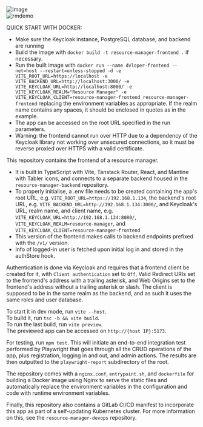 ![image](https://github.com/user-attachments/assets/63a95702-77ff-40c3-978b-658e08f45996)  
![rmdemo](https://github.com/user-attachments/assets/4851a7f0-70a7-4590-84fb-cbaee84d5768)

QUICK START WITH DOCKER:
- Make sure the Keycloak instance, PostgreSQL database, and backend are running
- Build the image with `docker build -t resource-manager-frontend .` if necessary.
- Run the built image with `docker run --name dvloper-frontend --net=host --restart=unless-stopped -d -e VITE_ROOT_URL=https://localhost -e VITE_BACKEND_URL=http://localhost:3000/ -e VITE_KEYCLOAK_URL=http://localhost:8080/ -e VITE_KEYCLOAK_REALM="Resource Manager" -e VITE_KEYCLOAK_CLIENT=resource-manager-frontend resource-manager-frontend` replacing the environment variables as appropriate. If the realm name contains any spaces, it should be enclosed in quotes as in the example.
- The app can be accessed on the root URL specified in the run parameters.
- Warning: the frontend cannot run over HTTP due to a dependency of the Keycloak library not working over unsecured connections, so it must be reverse proxied over HTTPS with a valid certificate.

This repository contains the frontend of a resource manager.
- It is built in TypeScript with Vite, Tanstack Router, React, and Mantine with Tabler icons, and connects to a separate backend housed in the `resource-manager-backend` repository.
- To properly initialise, a .env file needs to be created containing the app's root URL, e.g. `VITE_ROOT_URL=https://192.168.1.134`, the backend's root URL, e.g. `VITE_BACKEND_URL=http://192.168.1.134:3000/`, and Keycloak's URL, realm name, and client name, e.g. `VITE_KEYCLOAK_URL=http://192.168.1.134:8080/`, `VITE_KEYCLOAK_REALM=resource-manager`, and `VITE_KEYCLOAK_CLIENT=resource-manager-frontend`
- This version of the frontend makes calls to backend endpoints prefixed with the `/v1/` version.
- Info of logged-in user is fetched upon initial log in and stored in the authStore hook.

Authentication is done via Keycloak and requires that a frontend client be created for it, with `Client authentication` set to `Off`, Valid Redirect URIs set to the frontend's address with a trailing asterisk, and Web Origins set to the frontend's address without a trailing asterisk or slash. The client is supposed to be in the same realm as the backend, and as such it uses the same roles and user database.

To start it in dev mode, run `vite --host`.  
To build it, run `tsc -b && vite build`.  
To run the last build, run `vite preview`.  
The previewed app can be accessed on `http://{host IP}:5173`.

For testing, run `npm test`. This will initiate an end-to-end integration test performed by Playwright that goes through all the CRUD operations of the app, plus registration, logging in and out, and admin actions. The results are then outputted to the `playwright-report` subdirectory of the root.

The repository comes with a `nginx.conf`, `entrypoint.sh`, and `dockerfile` for building a Docker image using Nginx to serve the static files and automatically replace the environment variables in the configuration and code with runtime environment variables.

Finally, this repository also contains a GitLab CI/CD manifest to incorporate this app as part of a self-updating Kubernetes cluster. For more information on this, see the `resource-manager-devops` repository.
